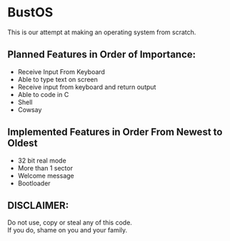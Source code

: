 # BustOS
This is our attempt at making an operating system from scratch.
## Planned Features in Order of Importance:

- Receive Input From Keyboard
- Able to type text on screen
- Receive input from keyboard and return output
- Able to code in C
- Shell
- Cowsay
## Implemented Features in Order From Newest to Oldest
- 32 bit real mode  
- More than 1 sector  
- Welcome message  
- Bootloader
## DISCLAIMER:
Do not use, copy or steal any of this code. <br>
If you do, shame on you and your family.
